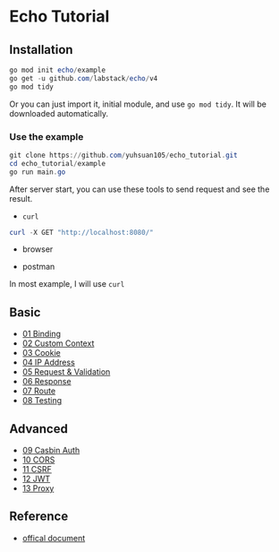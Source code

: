 # Echo Tutorial

## Installation

```powershell
go mod init echo/example
go get -u github.com/labstack/echo/v4
go mod tidy
```

Or you can just import it, initial module, and use `go mod tidy`. It will be downloaded automatically.

### Use the example

```powershell
git clone https://github.com/yuhsuan105/echo_tutorial.git
cd echo_tutorial/example
go run main.go
````

After server start, you can use these tools to send request and see the result.

- `curl`

```powershell
curl -X GET "http://localhost:8080/"
```

- browser

- postman

In most example, I will use `curl`

## Basic

- [01 Binding](01binding.md)
- [02 Custom Context](02custom_context.md)
- [03 Cookie](03cookie.md)
- [04 IP Address](04ip_address.md)
- [05 Request & Validation](05request_and_validation.md)
- [06 Response](06response.md)
- [07 Route](07route.md)
- [08 Testing](08testing.md)

## Advanced

- [09 Casbin Auth](09casbin_auth.md)
- [10 CORS](10cors.md)
- [11 CSRF](11csrf.md)
- [12 JWT](12jwt.md)
- [13 Proxy](13proxy.md)

## Reference

- [offical document](https://echo.labstack.com/guide/)
